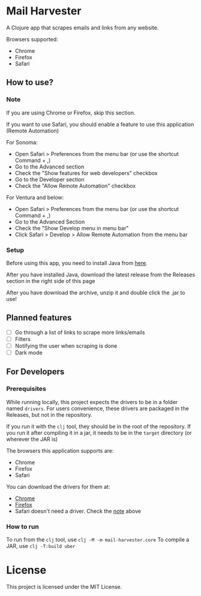 # Mail Harvester

A Clojure app that scrapes emails and links from any website.

Browsers supported:
* Chrome
* Firefox
* Safari

## How to use?

### Note

If you are using Chrome or Firefox, skip this section.

If you want to use Safari, you should enable a feature to use this application (Remote Automation)

For Sonoma:
* Open Safari > Preferences from the menu bar (or use the shortcut Command + ,)
* Go to the Advanced section
* Check the "Show features for web developers" checkbox
* Go to the Developer section
* Check the "Allow Remote Automation" checkbox

For Ventura and below:
* Open Safari > Preferences from the menu bar (or use the shortcut Command + ,)
* Go to the Advanced Section
* Check the "Show Develop menu in menu bar"
* Click Safari > Develop > Allow Remote Automation from the menu bar

### Setup

Before using this app, you need to install Java from [here](https://adoptium.net).

After you have installed Java, download the latest release from the Releases section in the right side of this page

After you have download the archive, unzip it and double click the .jar to use!

## Planned features

- [ ] Go through a list of links to scrape more links/emails
- [ ] Filters
- [ ] Notifying the user when scraping is done
- [ ] Dark mode

## For Developers

### Prerequisites 

While running locally, this project expects the drivers to be in a folder named `drivers`. For users convenience, these drivers are packaged in the Releases, but not in the repository.

If you run it with the `clj` tool, they should be in the root of the repository. If you run it after compiling it in a jar, it needs to be in the `target` directory (or wherever the JAR is)

The browsers this application supports are:
* Chrome
* Firefox
* Safari

You can download the drivers for them at:
* [Chrome](https://chromedriver.chromium.org/downloads)
* [Firefox](https://github.com/mozilla/geckodriver/releases)
* Safari doesn't need a driver. Check the [note](#note) above

### How to run

To run from the `clj` tool, use `clj -M -m mail-harvester.core`
To compile a JAR, use `clj -T:build uber`

# License

This project is licensed under the MIT License.
